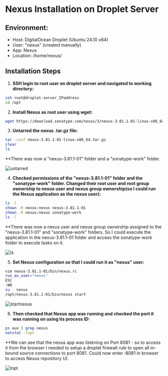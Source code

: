 # Nexus Installation on Droplet Server

## Environment:
- Host: DigitalOcean Droplet (Ubuntu 24.10 x64)
- User: "nexus" (created manually)
- App: Nexus
- Location: /home/nexus/

## Installation Steps

1. **SSH login to root user on droplet server and navigated to working directory:**

```bash
ssh root@droplet-server_IPaddress
cd /opt
```

2. **Install Nexus as root user using wget:**

```bash
wget https://download.sonatype.com/nexus/3/nexus-3.81.1-01-linux-x86_64.tar.gz
```

3. **Untarred the nexus .tar.gz file:**

```bash
tar -zxvf nexus-3.81.1-01-linux-x86_64.tar.gz
clear
ls
```
**There was now a "nexus-3.81.1-01" folder and a "sonatype-work" folder.

![untarred](https://github.com/user-attachments/assets/b437114d-d9c2-4bf5-9ec0-b151197f0a22)

4. **Checked permissions of the "nexus-3.81.1-01" folder and the "sonatype-work" folder. Changed their root user and root group ownership to nexus user and nexus group ownership(so I could run the Nexus application as the nexus user):**

```bash
ls -l
chown -R nexus:nexus nexus-3.81.1-01
chown -R nexus:nexus sonatype-work
ls -l
```
**There was now a nexus user and nexus group ownership assigned to the "nexus-3.81.1-01" and "sonatype-work" folders. So I could execute the application in the nexus-3.81.1-01 folder and access the sonatype-work folder to execute tasks on it.

![ls](https://github.com/user-attachments/assets/61214fd4-5837-4ead-b323-f6793f8bec39)

5. **Set Nexus configuration so that I could run it as "nexus" user:**

```bash
vim nexus-3.81.1-01/bin/nexus.rc
run_as_user="nexus"
ESC
:WQ
su - nexus
/opt/nexus-3.81.1-01/bin/nexus start
```
![startnexus](https://github.com/user-attachments/assets/f00a489c-1367-4861-a661-3efad755381a)

6. **Then checked that Nexus app was running and checked the port it was running on using its process ID:**

```bash
ps aux | grep nexus
netstat -lnpt
```

**We can see that the nexus app was listening on Port 8081 - so to access it from the browser I needed to setup a droplet firewall rule to open all in-bound source connections to port 8081. Could now enter <droplet-IPaddress>:8081 in browser to access Nexus repository UI.

![lnpt](https://github.com/user-attachments/assets/162096c4-398d-4ae8-96c3-30870a02884a)





